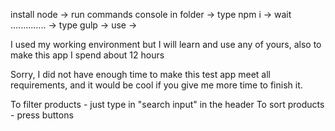 install node ->
run commands console in folder -> 
type npm i ->
wait .............. ->
type gulp ->
use ->

I used my working environment but I will learn and use any of yours,
 also to make this app I spend about 12 hours

Sorry, I did not have enough time to make this test app meet all requirements,
and it would be cool if you give me more time to finish it.

To filter products - just type in "search input" in the header
To sort products - press buttons 